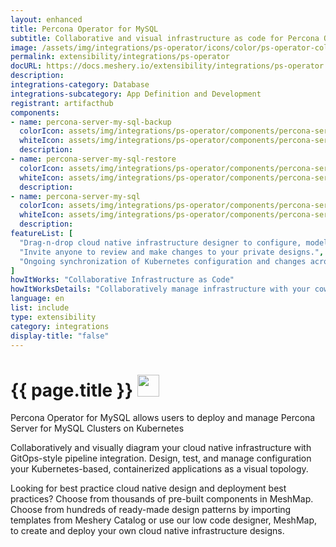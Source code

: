 ```yaml
---
layout: enhanced
title: Percona Operator for MySQL
subtitle: Collaborative and visual infrastructure as code for Percona Operator for MySQL
image: /assets/img/integrations/ps-operator/icons/color/ps-operator-color.svg
permalink: extensibility/integrations/ps-operator
docURL: https://docs.meshery.io/extensibility/integrations/ps-operator
description: 
integrations-category: Database
integrations-subcategory: App Definition and Development
registrant: artifacthub
components: 
- name: percona-server-my-sql-backup
  colorIcon: assets/img/integrations/ps-operator/components/percona-server-my-sql-backup/icons/color/percona-server-my-sql-backup-color.svg
  whiteIcon: assets/img/integrations/ps-operator/components/percona-server-my-sql-backup/icons/white/percona-server-my-sql-backup-white.svg
  description: 
- name: percona-server-my-sql-restore
  colorIcon: assets/img/integrations/ps-operator/components/percona-server-my-sql-restore/icons/color/percona-server-my-sql-restore-color.svg
  whiteIcon: assets/img/integrations/ps-operator/components/percona-server-my-sql-restore/icons/white/percona-server-my-sql-restore-white.svg
  description: 
- name: percona-server-my-sql
  colorIcon: assets/img/integrations/ps-operator/components/percona-server-my-sql/icons/color/percona-server-my-sql-color.svg
  whiteIcon: assets/img/integrations/ps-operator/components/percona-server-my-sql/icons/white/percona-server-my-sql-white.svg
  description: 
featureList: [
  "Drag-n-drop cloud native infrastructure designer to configure, model, and deploy your workloads.",
  "Invite anyone to review and make changes to your private designs.",
  "Ongoing synchronization of Kubernetes configuration and changes across any number of clusters."
]
howItWorks: "Collaborative Infrastructure as Code"
howItWorksDetails: "Collaboratively manage infrastructure with your coworkers synchronously sharing the same designs."
language: en
list: include
type: extensibility
category: integrations
display-title: "false"
---
```

<h1>{{ page.title }} <img src="{{ page.image }}" style="width: 35px; height: 35px;" /></h1>

<p>
Percona Operator for MySQL allows users to deploy and manage Percona Server for MySQL Clusters on Kubernetes
</p>
<p>
    Collaboratively and visually diagram your cloud native infrastructure with GitOps-style pipeline integration. Design, test, and manage configuration your Kubernetes-based, containerized applications as a visual topology.
</p>
<p>
    Looking for best practice cloud native design and deployment best practices? Choose from thousands of pre-built components in MeshMap. Choose from hundreds of ready-made design patterns by importing templates from Meshery Catalog or use our low code designer, MeshMap, to create and deploy your own cloud native infrastructure designs.
</p>
